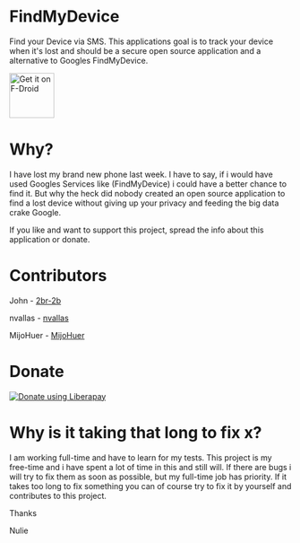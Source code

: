 # FindMyDevice

Find your Device via SMS.
This applications goal is to track your device when it's lost and should be a secure open source application and a alternative to Googles FindMyDevice.

[<img src="https://fdroid.gitlab.io/artwork/badge/get-it-on.png"
     alt="Get it on F-Droid"
     height="80">](https://f-droid.org/packages/de.nulide.findmydevice/)


# Why?

I have lost my  brand new phone last week.
I have to say, if i would have used Googles Services like (FindMyDevice) i could have a better chance to find it.
But why the heck did nobody created an open source application to find a lost device without giving up your privacy and feeding the big data crake Google.

If you like and want to support this project, spread the info about this application or donate.

# Contributors

John - [2br-2b](https://gitlab.com/2br-2b)

nvallas - [nvallas](https://gitlab.com/nvallas)

MijoHuer - [MijoHuer](https://gitlab.com/MijoHuer)

# Donate

<script src="https://liberapay.com/Nulide/widgets/button.js"></script>
<noscript><a href="https://liberapay.com/Nulide/donate"><img alt="Donate using Liberapay" src="https://liberapay.com/assets/widgets/donate.svg"></a></noscript>

# Why is it taking that long to fix x?

I am working full-time and have to learn for my tests.
This project is my free-time and i have spent a lot of time in this and still will.
If there are bugs i will try to fix them as soon as possible, but my full-time job has priority.
If it takes too long to fix something you can of course try to fix it by yourself and contributes to this project.

Thanks

Nulie

